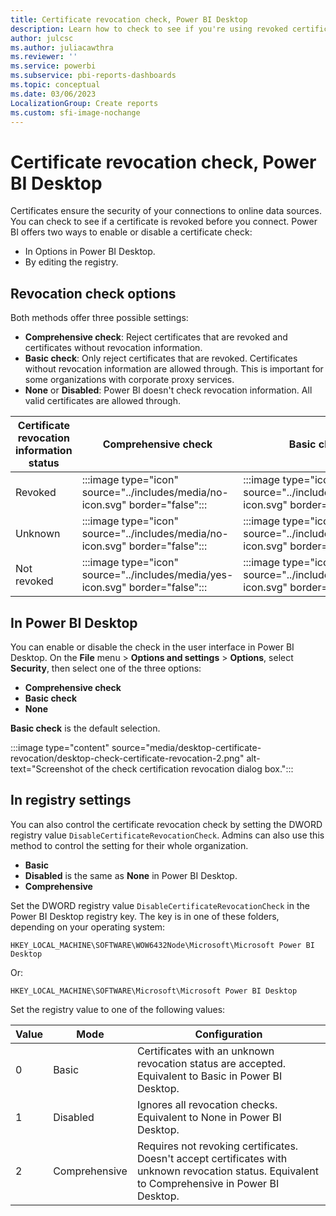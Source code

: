 ```yaml
---
title: Certificate revocation check, Power BI Desktop
description: Learn how to check to see if you're using revoked certificates in Power BI Desktop in the UI and in the registry.
author: julcsc
ms.author: juliacawthra
ms.reviewer: ''
ms.service: powerbi
ms.subservice: pbi-reports-dashboards
ms.topic: conceptual
ms.date: 03/06/2023
LocalizationGroup: Create reports
ms.custom: sfi-image-nochange
---
```

# Certificate revocation check, Power BI Desktop

Certificates ensure the security of your connections to online data sources. You can check to see if a certificate is revoked before you connect. Power BI offers two ways to enable or disable a certificate check:

- In Options in Power BI Desktop.
- By editing the registry.

## Revocation check options

Both methods offer three possible settings:

- **Comprehensive check**: Reject certificates that are revoked and certificates without revocation information.
- **Basic check**: Only reject certificates that are revoked. Certificates without revocation information are allowed through. This is important for some organizations with corporate proxy services.
- **None** or **Disabled**: Power BI doesn't check revocation information. All valid certificates are allowed through.

|Certificate revocation information status | Comprehensive check | Basic check | None / Disabled |
|---------|---------|---------|---------|
|Revoked     |  :::image type="icon" source="../includes/media/no-icon.svg" border="false"::: | :::image type="icon" source="../includes/media/no-icon.svg" border="false":::  | :::image type="icon" source="../includes/media/yes-icon.svg" border="false":::   |
|Unknown  |  :::image type="icon" source="../includes/media/no-icon.svg" border="false":::    |  :::image type="icon" source="../includes/media/yes-icon.svg" border="false":::   |    :::image type="icon" source="../includes/media/yes-icon.svg" border="false":::  |
|Not revoked  | :::image type="icon" source="../includes/media/yes-icon.svg" border="false":::  |    :::image type="icon" source="../includes/media/yes-icon.svg" border="false"::: |    :::image type="icon" source="../includes/media/yes-icon.svg" border="false":::  |

## In Power BI Desktop

You can enable or disable the check in the user interface in Power BI Desktop. On the **File** menu > **Options and settings** > **Options**, select **Security**, then select one of the three options:

- **Comprehensive check**
- **Basic check**
- **None**

**Basic check** is the default selection.

:::image type="content" source="media/desktop-certificate-revocation/desktop-check-certificate-revocation-2.png" alt-text="Screenshot of the check certification revocation dialog box.":::

## In registry settings

You can also control the certificate revocation check by setting the DWORD registry value `DisableCertificateRevocationCheck`. Admins can also use this method to control the setting for their whole organization.

- **Basic**
- **Disabled** is the same as **None** in Power BI Desktop.
- **Comprehensive**

Set the DWORD registry value `DisableCertificateRevocationCheck` in the Power BI Desktop registry key. The key is in one of these folders, depending on your operating system:

```
HKEY_LOCAL_MACHINE\SOFTWARE\WOW6432Node\Microsoft\Microsoft Power BI Desktop
```

Or:

```
HKEY_LOCAL_MACHINE\SOFTWARE\Microsoft\Microsoft Power BI Desktop
```

Set the registry value to one of the following values:

|Value  |Mode  |Configuration  |
|---------|---------|---------|
|0     | Basic   | Certificates with an unknown revocation status are accepted. Equivalent to Basic in Power BI Desktop. |
|1     | Disabled  | Ignores all revocation checks. Equivalent to None in Power BI Desktop.  |
|2     | Comprehensive  |  Requires not revoking certificates. Doesn't accept certificates with unknown revocation status. Equivalent to Comprehensive in Power BI Desktop. |
